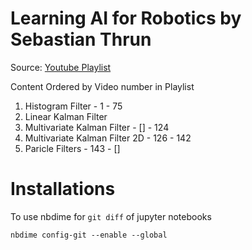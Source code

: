 # Learning AI for Robotics by Sebastian Thrun


Source: [Youtube Playlist](https://www.youtube.com/playlist?list=PLAwxTw4SYaPkCSYXw6-a_aAoXVKLDwnHK)


Content Ordered by Video number in Playlist

1. Histogram Filter - 1 - 75
2. Linear Kalman Filter
3. Multivariate Kalman Filter - [] - 124
4. Multivariate Kalman Filter 2D - 126 - 142
5. Paricle Filters - 143 - []


#  Installations

To use nbdime for `git diff` of jupyter notebooks

```
nbdime config-git --enable --global
```

